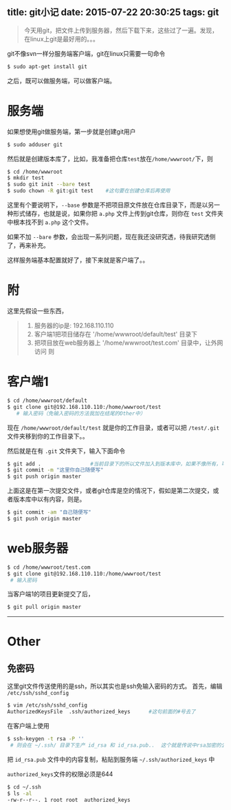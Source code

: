 title: git小记
date: 2015-07-22 20:30:25
tags: git
---
> 今天用git，把文件上传到服务器，然后下载下来，这些过了一遍。发现，在linux上git是最好用的。。。

<!--more-->

git不像svn一样分服务端客户端，git在linux只需要一句命令 
```bash
$ sudo apt-get install git
```
之后，既可以做服务端，可以做客户端。

# 服务端

如果想使用git做服务端，第一步就是创建git用户

```bash
$ sudo adduser git
```

然后就是创建版本库了，比如，我准备把仓库`test`放在`/home/wwwroot/`下，则
```bash
$ cd /home/wwwroot
$ mkdir test
$ sudo git init --bare test 
$ sudo chown -R git:git test    #这句要在创建仓库后再使用       
```
这里有个要说明下，`--base` 参数是不把项目原文件放在仓库目录下，而是以另一种形式储存，也就是说，如果你把 `a.php` 文件上传到git仓库，则你在 `test` 文件夹中根本找不到 `a.php` 这个文件。

如果不加 `--bare` 参数，会出现一系列问题，现在我还没研究透，待我研究透侧了，再来补充。

这样服务端基本配置就好了，接下来就是客户端了。。

# 附
这里先假设一些东西，
> 1. 服务器的ip是: 192.168.110.110
> 2. 客户端1把项目储存在 '/home/wwwroot/default/test' 目录下
> 3. 把项目放在web服务器上 '/home/wwwroot/test.com' 目录中，让外网访问
则

# 客户端1

```bash
$ cd /home/wwwroot/default
$ git clone git@192.168.110.110:/home/wwwroot/test
   # 输入密码（免输入密码的方法我加在结尾的Other中）
```
现在 `/home/wwwroot/default/test` 就是你的工作目录，或者可以把 `/test/.git`文件夹移到你的工作目录下。。

然后就是在有 `.git` 文件夹下，输入下面命令

```bash
$ git add .                #当前目录下的所以文件加入到版本库中，如果不像所有，可以 git add 具体文件
$ git commit -m "这里你自己随便写"
$ git push origin master
```

上面这是在第一次提交文件，或者git仓库是空的情况下，假如是第二次提交，或者版本库中以有内容，则是。

```bash
$ git commit -am "自己随便写"
$ git push origin master
```
# web服务器

```bash
$ cd /home/wwwroot/test.com
$ git clone git@192.168.110.110:/home/wwwroot/test
 # 输入密码
```

当客户端1的项目更新提交了后，

```bash
$ git pull origin master
```

------

# Other

## 免密码

这里git文件传送使用的是ssh，所以其实也是ssh免输入密码的方式。
首先，编辑 `/etc/ssh/sshd_config`

```bash
$ vim /etc/ssh/sshd_config
AuthorizedKeysFile	.ssh/authorized_keys      #这句前面的#号去了
```

在客户端上使用
```bash
$ ssh-keygen -t rsa -P ''
 # 则会在 ~/.ssh/ 目录下生产 id_rsa 和 id_rsa.pub..  这个就是传说中rsa加密的公钥和私钥
```
把 `id_rsa.pub` 文件中的内容复制，粘贴到服务端 `~/.ssh/authorized_keys` 中

`authorized_keys`文件的权限必须是644
```bash
$ cd ~/.ssh
$ ls -al
-rw-r--r--. 1 root root  authorized_keys
```